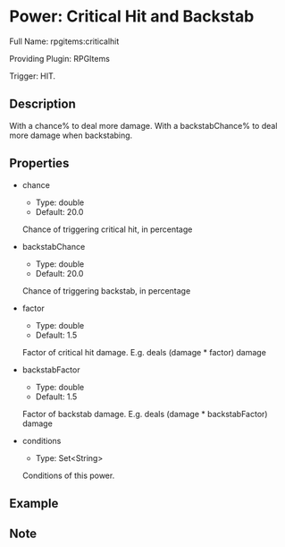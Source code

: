 # Power: Critical Hit and Backstab

<!-- This file is generated ingame by `/rpgitem gen-wiki`. -->
<!-- Please only edit between "beginCustomXXXX" and "endCustomXXXX".  -->
<!-- If you want to edit description of this power or property, -->
<!-- please edit corresponding section in "resources/lang/en_US.yml" -->

Full Name: rpgitems:criticalhit

Providing Plugin: RPGItems

Trigger: HIT.

<!-- beginCustomHeader -->
<!-- endCustomHeader -->

## Description

With a chance% to deal more damage. With a backstabChance% to deal more damage when backstabing.
<!-- beginCustomDescription -->
<!-- endCustomDescription -->

## Properties

* chance

  * Type: double
  * Default: 20.0

  Chance of triggering critical hit, in percentage

* backstabChance

  * Type: double
  * Default: 20.0

  Chance of triggering backstab, in percentage

* factor

  * Type: double
  * Default: 1.5

  Factor of critical hit damage. E.g. deals (damage * factor) damage

* backstabFactor

  * Type: double
  * Default: 1.5

  Factor of backstab damage. E.g. deals (damage * backstabFactor) damage

* conditions

  * Type: Set&lt;String&gt;

  Conditions of this power.

<!-- beginCustomProperties -->
<!-- endCustomProperties -->

## Example

<!-- beginCustomExample -->
<!-- endCustomExample -->

## Note

<!-- beginCustomNote -->
<!-- endCustomNote -->